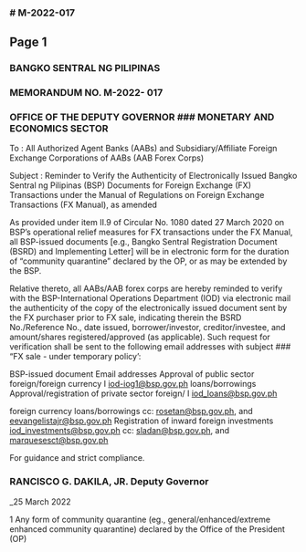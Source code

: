 ### # M-2022-017

## Page 1

### BANGKO SENTRAL NG PILIPINAS

### MEMORANDUM NO. M-2022- 017

### OFFICE OF THE DEPUTY GOVERNOR ### MONETARY AND ECONOMICS SECTOR

To : All Authorized Agent Banks (AABs) and Subsidiary/Affiliate Foreign Exchange Corporations of AABs (AAB Forex Corps)

Subject : Reminder to Verify the Authenticity of Electronically Issued Bangko Sentral ng Pilipinas (BSP) Documents for Foreign Exchange (FX) Transactions under the Manual of Regulations on Foreign Exchange Transactions (FX Manual), as amended

As provided under item II.9 of Circular No. 1080 dated 27 March 2020 on BSP’s operational relief measures for FX transactions under the FX Manual, all BSP-issued documents [e.g., Bangko Sentral Registration Document (BSRD) and Implementing Letter] will be in electronic form for the duration of “community quarantine” declared by the OP, or as may be extended by the BSP.

Relative thereto, all AABs/AAB forex corps are hereby reminded to verify with the BSP-International Operations Department (IOD) via electronic mail the authenticity of the copy of the electronically issued document sent by the FX purchaser prior to FX sale, indicating therein the BSRD No./Reference No., date issued, borrower/investor, creditor/investee, and amount/shares registered/approved (as applicable). Such request for verification shall be sent to the following email addresses with subject ### “FX sale - under temporary policy’:

BSP-issued document Email addresses Approval of public sector foreign/foreign currency I iod-iog1@bsp.gov.ph loans/borrowings Approval/registration of private sector foreign/ I iod_loans@bsp.gov.ph

foreign currency loans/borrowings cc: rosetan@bsp.gov.ph, and eevangelistajr@bsp.gov.ph Registration of inward foreign investments iod_investments@bsp.gov.ph cc: sladan@bsp.gov.ph, and marquesesct@bsp.gov.ph

For guidance and strict compliance.

### RANCISCO G. DAKILA, JR. Deputy Governor

_25 March 2022

1 Any form of community quarantine (eg., general/enhanced/extreme enhanced community quarantine) declared by the Office of the President (OP) 